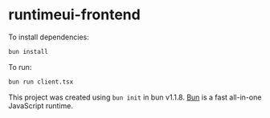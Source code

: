 # runtimeui-frontend

To install dependencies:

```bash
bun install
```

To run:

```bash
bun run client.tsx
```

This project was created using `bun init` in bun v1.1.8. [Bun](https://bun.sh) is a fast all-in-one JavaScript runtime.
